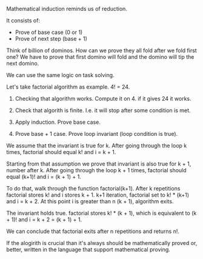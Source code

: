 Mathematical induction reminds us of reduction.

It consists of:

 - Prove of base case (0 or 1)
 - Prove of next step (base + 1)

Think of billion of dominos. How can we prove they all fold after we
fold first one? We have to prove that first domino will fold and the
domino will tip the next domino.

We can use the same logic on task solving.

Let's take factorial algorithm as example. 4! = 24.

1. Checking that algorithm works. Compute it on 4. if it gives 24 it
works.

2. Check that algorith is finite. I.e. it will stop after some condition is met.

3. Apply induction. Prove base case.

4. Prove base + 1 case. Prove loop invariant (loop condition is true).

We assume that the invariant is true for k. After going through the
loop k times, factorial should equal k! and i = k + 1.

Starting from that assumption we prove that invariant is also true for k + 1,
number after k. After going through the loop k + 1 times, factorial should
equal (k+1)! and i = (k + 1) + 1.

To do that, walk through the function factorial(k+1). After k repetitions
factorial stores k! and i stores k + 1. k+1 iteration, factorial set to k! *
(k+1) and i = k + 2. At this point i is greater than n (k + 1), algorithm
exits.

The invariant holds true. factorial stores k! * (k + 1), which is equivalent to
(k + 1)! and i = k + 2 = (k + 1) + 1.

We can conclude that factorial exits after n repetitions and returns n!.

If the alogirith is crucial than it's always should be mathematically proved
or, better, written in the language that support mathematical proving.

